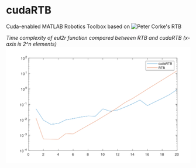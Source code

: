 # cudaRTB
Cuda-enabled MATLAB Robotics Toolbox based on ![Peter Corke's RTB](http://petercorke.com/wordpress/toolboxes/robotics-toolbox)

*Time complexity of eul2r function compared between RTB and cudaRTB*
*(x-axis is 2^n elements)*
![](https://github.com/liaopeiyuan/cudaRTB/blob/master/eul2r.png)
